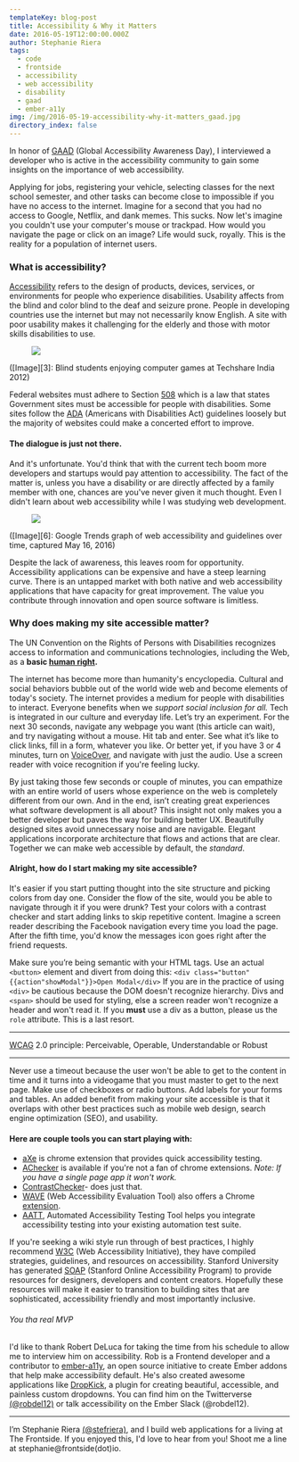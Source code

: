 ```yaml
---
templateKey: blog-post
title: Accessibility & Why it Matters
date: 2016-05-19T12:00:00.000Z
author: Stephanie Riera
tags: 
  - code
  - frontside
  - accessibility
  - web accessibility
  - disability
  - gaad
  - ember-a11y
img: /img/2016-05-19-accessibility-why-it-matters_gaad.jpg
directory_index: false
---
```


In honor of [GAAD][1] (Global Accessibility Awareness Day), I interviewed a developer who is active in the accessibility community to gain some insights on the importance of web accessibility.

Applying for jobs, registering your vehicle, selecting classes for the next school semester, and other tasks can become close to impossible if you have no access to the internet. Imagine for a second that you had no access to Google, Netflix, and dank memes. This sucks. Now let's imagine you couldn't use your computer's mouse or trackpad. How would you navigate the page or click on an image? Life would suck, royally. This is the reality for a population of internet users.

### What is accessibility?
[Accessibility][2] refers to the design of products, devices, services, or environments for people who experience disabilities. Usability affects from the blind and color blind to the deaf and seizure prone. People in developing countries use the internet but may not necessarily know English. A site with poor usability makes it challenging for the elderly and those with motor skills disabilities to use.

<figure alt="Blind students enjoying computer games at Techshare India 2012">
  <img src="/img/2016-05-19-accessibility-why-it-matters_students.jpg">
</figure>
([Image][3]:  Blind students enjoying computer games at Techshare India 2012)

Federal websites must adhere to Section [508][4] which is a law that states Government sites must be accessible for people with disabilities. Some sites follow the [ADA][5] (Americans with Disabilities Act) guidelines loosely but the majority of websites could make a concerted effort to improve.

#### The dialogue is just not there.
And it's unfortunate. You'd think that with the current tech boom more developers and startups would pay attention to accessibility. The fact of the matter is, unless you have a disability or are directly affected by a family member with one, chances are you've never given it much thought. Even I didn't learn about web accessibility while I was studying web development.

<figure alt="Google Trends graph of web accessibility and guidelines over time, captured May 16, 2012">
  <img src="/img/2016-05-19-accessibility-why-it-matters_accessibility-chart.png">
</figure>
([Image][6]: Google Trends graph of web accessibility and guidelines over time, captured May 16, 2016)

Despite the lack of awareness, this leaves room for opportunity. Accessibility applications can be expensive and have a steep learning curve. There is an untapped market with both native and web accessibility applications that have capacity for great improvement.  The value you contribute through innovation and open source software is limitless.


### Why does making my site accessible matter?
The UN Convention on the Rights of Persons with Disabilities recognizes access to information and communications technologies, including the Web, as a **basic [human right][7].**

The internet has become more than humanity's encyclopedia. Cultural and social behaviors bubble out of the world wide web and become elements of today's society. The internet provides a medium for people with disabilities to interact. Everyone benefits when we _support social inclusion for all._ Tech is integrated in our culture and everyday life. Let’s try an experiment. For the next 30 seconds, navigate any webpage you want (this article can wait), and try navigating without a mouse. Hit tab and enter. See what it’s like to click links, fill in a form, whatever you like. Or better yet, if you have 3 or 4 minutes, turn on [VoiceOver][19], and navigate with just the audio. Use a screen reader with voice recognition if you're feeling lucky.

By just taking those few seconds or couple of minutes, you can empathize with an entire world of users whose experience on the web is completely different from our own. And in the end, isn’t creating great experiences what software development is all about? This insight not only makes you a better developer but paves the way for building better UX. Beautifully designed sites avoid unnecessary noise and are navigable. Elegant applications incorporate architecture that flows and actions that are clear. Together we can make web accessible by default, the _standard_.


#### Alright, how do I start making my site accessible?
It's easier if you start putting thought into the site structure and picking colors from day one. Consider the flow of the site, would you be able to navigate through it if you were drunk? Test your colors with a contrast checker and start adding links to skip repetitive content. Imagine a screen reader describing the Facebook navigation every time you load the page. After the fifth time, you'd know the messages icon goes right after the friend requests.

Make sure you’re being semantic with your HTML tags. Use an actual ```<button>``` element and divert from doing this:
```<div class="button" {{action"showModal"}}>Open Modal</div>```
If you are in the practice of using `<div>` be cautious because the DOM doesn't recognize hierarchy. Divs and `<span>` should be used for styling, else a screen reader won't recognize a header and won't read it. If you **must** use a div as a button, please us the `role` attribute. This is a last resort.


---

[WCAG][8] 2.0 principle: Perceivable, Operable, Understandable or Robust

---
Never use a timeout because the user won't be able to get to the content in time and it turns into a videogame that you must master to get to the next page. Make use of checkboxes or radio buttons. Add labels for your forms and tables. An added benefit from making your site accessible is that it overlaps with other best practices such as mobile web design, search engine optimization (SEO), and usability.


#### Here are couple tools you can start playing with:

- [aXe][9] is chrome extension that provides quick accessibility testing.
- [AChecker][10] is available if you're not a fan of chrome extensions. *_Note: If you have a single page app it won't work._*
- [ContrastChecker][11]- does just that.
- [WAVE][12] (Web Accessibility Evaluation Tool) also offers a Chrome [extension][13].
- [AATT][14], Automated Accessibility Testing Tool helps you integrate accessibility testing into your existing automation test suite.

If you're seeking a wiki style run through of best practices, I highly recommend [W3C][15] (Web Accessibility Initiative), they have compiled strategies, guidelines, and resources on accessibility. Stanford University has generated [SOAP][16] (Stanford Online Accessibility Program) to provide resources for designers, developers and content creators. Hopefully these resources will make it easier to transition to building sites that are sophisticated, accessibility friendly and most importantly inclusive.

###### You tha real MVP
I'd like to thank Robert DeLuca for taking the time from his schedule to allow me to interview him on accessibility. Rob is a Frontend developer and a contributor to [ember-a11y][17], an open source initiative to create Ember addons that help make accessibility default.
He's also created awesome applications like [DropKick][18], a plugin for creating beautiful, accessible, and painless custom dropdowns. You can find him on the Twitterverse [(@robdel12)][20] or talk accessibility on the Ember Slack (@robdel12).

---
I’m Stephanie Riera [(@stefriera)][21], and I build web applications for a living at The Frontside. If you enjoyed this, I'd love to hear from you! Shoot me a line at stephanie@frontside(dot)io.

[1]: http://www.globalaccessibilityawarenessday.org/
[2]: https://en.wikipedia.org/wiki/Accessibility
[3]: http://g3ict.org/resource_center/newsletter/news/p/newsletterId_/id_476
[4]: http://www.section508.gov/content/learn/laws-and-policies
[5]: www.ada.gov
[6]: https://www.google.com/trends/explore#q=web%20accessibility%2C%20accessibility%20guidelines&cmpt=q&tz=Etc%2FGMT%2B5
[7]: http://www.un.org/disabilities/convention/conventionfull.shtml
[8]: https://www.w3.org/TR/UNDERSTANDING-WCAG20/intro.html
[9]: https://chrome.google.com/webstore/detail/axe/lhdoppojpmngadmnindnejefpokejbdd?hl=en-US
[10]: http://achecker.ca/checker/
[11]: http://www.contrastchecker.com
[12]: http://wave.webaim.org/
[13]: http://wave.webaim.org/extension/
[14]: https://github.com/paypal/AATT
[15]: https://www.w3.org/WAI/gettingstarted/Overview.html
[16]: https://soap.stanford.edu/tips-and-tools/tips
[17]: https://www.npmjs.com/package/ember-a11y
[18]: https://github.com/Robdel12/DropKick
[19]: http://webaim.org/articles/voiceover/
[20]: https://twitter.com/robdel12
[21]: https://twitter.com/stefriera

